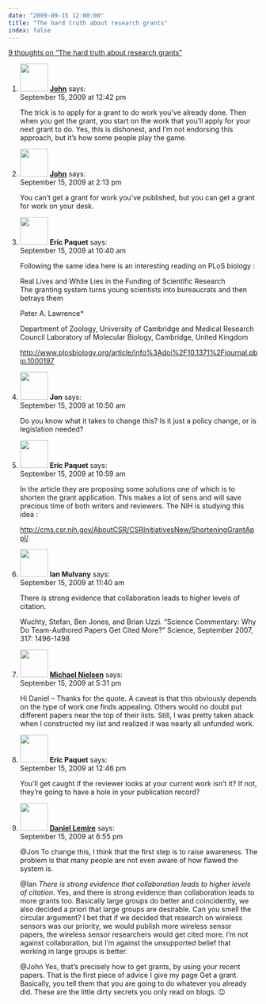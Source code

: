 ```yaml
---
date: "2009-09-15 12:00:00"
title: "The hard truth about research grants"
index: false
---
```


[9 thoughts on &ldquo;The hard truth about research grants&rdquo;](/lemire/blog/2009/09-15-the-hard-truth-about-research-grants)

<ol class="comment-list">
<li id="comment-51531" class="comment even thread-even depth-1">
<div class="comment-author vcard">
<img alt src="https://secure.gravatar.com/avatar/a7f4f9dcbbf1d46d660b0a6c98435751?s=56&#038;d=mm&#038;r=g" srcset="https://secure.gravatar.com/avatar/a7f4f9dcbbf1d46d660b0a6c98435751?s=112&#038;d=mm&#038;r=g 2x" class="avatar avatar-56 photo" height="56" width="56" decoding="async" /> <b class="fn"><a href="http://www.johndcook.com/blog/" class="url" rel="ugc external nofollow">John</a></b> <span class="says">says:</span> </div>
<div class="comment-metadata"><time datetime="2009-09-15T12:42:23+00:00">September 15, 2009 at 12:42 pm</time></a> </div>
<div class="comment-content">
<p>The trick is to apply for a grant to do work you&rsquo;ve already done. Then when you get the grant, you start on the work that you&rsquo;ll apply for your next grant to do. Yes, this is dishonest, and I&rsquo;m not endorsing this approach, but it&rsquo;s how some people play the game.</p>
</div>
</li>
<li id="comment-51533" class="comment odd alt thread-odd thread-alt depth-1">
<div class="comment-author vcard">
<img alt src="https://secure.gravatar.com/avatar/a7f4f9dcbbf1d46d660b0a6c98435751?s=56&#038;d=mm&#038;r=g" srcset="https://secure.gravatar.com/avatar/a7f4f9dcbbf1d46d660b0a6c98435751?s=112&#038;d=mm&#038;r=g 2x" class="avatar avatar-56 photo" height="56" width="56" decoding="async" /> <b class="fn"><a href="http://www.johndcook.com/blog/" class="url" rel="ugc external nofollow">John</a></b> <span class="says">says:</span> </div>
<div class="comment-metadata"><time datetime="2009-09-15T14:13:23+00:00">September 15, 2009 at 2:13 pm</time></a> </div>
<div class="comment-content">
<p>You can&rsquo;t get a grant for work you&rsquo;ve published, but you can get a grant for work on your desk.</p>
</div>
</li>
<li id="comment-51524" class="comment even thread-even depth-1">
<div class="comment-author vcard">
<img alt src="https://secure.gravatar.com/avatar/1cd63989188a36adc93a6261447ac58f?s=56&#038;d=mm&#038;r=g" srcset="https://secure.gravatar.com/avatar/1cd63989188a36adc93a6261447ac58f?s=112&#038;d=mm&#038;r=g 2x" class="avatar avatar-56 photo" height="56" width="56" loading="lazy" decoding="async" /> <b class="fn">Eric Paquet</b> <span class="says">says:</span> </div>
<div class="comment-metadata"><time datetime="2009-09-15T10:40:42+00:00">September 15, 2009 at 10:40 am</time></a> </div>
<div class="comment-content">
<p>Following the same idea here is an interesting reading on PLoS biology :</p>
<p>Real Lives and White Lies in the Funding of Scientific Research<br/>
The granting system turns young scientists into bureaucrats and then betrays them</p>
<p>Peter A. Lawrence*</p>
<p>Department of Zoology, University of Cambridge and Medical Research Council Laboratory of Molecular Biology, Cambridge, United Kingdom</p>
<p><a href="http://www.plosbiology.org/article/info%3Adoi%2F10.1371%2Fjournal.pbio.1000197" rel="nofollow ugc">http://www.plosbiology.org/article/info%3Adoi%2F10.1371%2Fjournal.pbio.1000197</a></p>
</div>
</li>
<li id="comment-51525" class="comment odd alt thread-odd thread-alt depth-1">
<div class="comment-author vcard">
<img alt src="https://secure.gravatar.com/avatar/8616f9fc7c781715dad69074ba8a1f16?s=56&#038;d=mm&#038;r=g" srcset="https://secure.gravatar.com/avatar/8616f9fc7c781715dad69074ba8a1f16?s=112&#038;d=mm&#038;r=g 2x" class="avatar avatar-56 photo" height="56" width="56" loading="lazy" decoding="async" /> <b class="fn">Jon</b> <span class="says">says:</span> </div>
<div class="comment-metadata"><time datetime="2009-09-15T10:50:56+00:00">September 15, 2009 at 10:50 am</time></a> </div>
<div class="comment-content">
<p>Do you know what it takes to change this? Is it just a policy change, or is legislation needed?</p>
</div>
</li>
<li id="comment-51526" class="comment even thread-even depth-1">
<div class="comment-author vcard">
<img alt src="https://secure.gravatar.com/avatar/1cd63989188a36adc93a6261447ac58f?s=56&#038;d=mm&#038;r=g" srcset="https://secure.gravatar.com/avatar/1cd63989188a36adc93a6261447ac58f?s=112&#038;d=mm&#038;r=g 2x" class="avatar avatar-56 photo" height="56" width="56" loading="lazy" decoding="async" /> <b class="fn">Eric Paquet</b> <span class="says">says:</span> </div>
<div class="comment-metadata"><time datetime="2009-09-15T10:59:15+00:00">September 15, 2009 at 10:59 am</time></a> </div>
<div class="comment-content">
<p>In the article they are proposing some solutions one of which is to shorten the grant application. This makes a lot of sens and will save precious time of both writers and reviewers. The NIH is studying this idea :</p>
<p><a href="http://cms.csr.nih.gov/AboutCSR/CSRInitiativesNew/ShorteningGrantAppl/" rel="nofollow ugc">http://cms.csr.nih.gov/AboutCSR/CSRInitiativesNew/ShorteningGrantAppl/</a></p>
</div>
</li>
<li id="comment-51528" class="comment odd alt thread-odd thread-alt depth-1">
<div class="comment-author vcard">
<img alt src="https://secure.gravatar.com/avatar/fccb9ef81d69152b6096ec047428ac2e?s=56&#038;d=mm&#038;r=g" srcset="https://secure.gravatar.com/avatar/fccb9ef81d69152b6096ec047428ac2e?s=112&#038;d=mm&#038;r=g 2x" class="avatar avatar-56 photo" height="56" width="56" loading="lazy" decoding="async" /> <b class="fn">Ian Mulvany</b> <span class="says">says:</span> </div>
<div class="comment-metadata"><time datetime="2009-09-15T11:40:01+00:00">September 15, 2009 at 11:40 am</time></a> </div>
<div class="comment-content">
<p>There is strong evidence that collaboration leads to higher levels of citation.</p>
<p>Wuchty, Stefan, Ben Jones, and Brian Uzzi. &ldquo;Science Commentary: Why Do Team-Authored Papers Get Cited More?&rdquo; Science, September 2007, 317: 1496-1498</p>
</div>
</li>
<li id="comment-51537" class="comment even thread-even depth-1">
<div class="comment-author vcard">
<img alt src="https://secure.gravatar.com/avatar/e5cbb32cf54a237e409a3608fc2f88d1?s=56&#038;d=mm&#038;r=g" srcset="https://secure.gravatar.com/avatar/e5cbb32cf54a237e409a3608fc2f88d1?s=112&#038;d=mm&#038;r=g 2x" class="avatar avatar-56 photo" height="56" width="56" loading="lazy" decoding="async" /> <b class="fn"><a href="http://michaelnielsen.org/blog/" class="url" rel="ugc external nofollow">Michael Nielsen</a></b> <span class="says">says:</span> </div>
<div class="comment-metadata"><time datetime="2009-09-15T17:31:09+00:00">September 15, 2009 at 5:31 pm</time></a> </div>
<div class="comment-content">
<p>Hi Daniel &#8211; Thanks for the quote. A caveat is that this obviously depends on the type of work one finds appealing. Others would no doubt put different papers near the top of their lists. Still, I was pretty taken aback when I constructed my list and realized it was nearly all unfunded work.</p>
</div>
</li>
<li id="comment-51532" class="comment odd alt thread-odd thread-alt depth-1">
<div class="comment-author vcard">
<img alt src="https://secure.gravatar.com/avatar/1cd63989188a36adc93a6261447ac58f?s=56&#038;d=mm&#038;r=g" srcset="https://secure.gravatar.com/avatar/1cd63989188a36adc93a6261447ac58f?s=112&#038;d=mm&#038;r=g 2x" class="avatar avatar-56 photo" height="56" width="56" loading="lazy" decoding="async" /> <b class="fn">Eric Paquet</b> <span class="says">says:</span> </div>
<div class="comment-metadata"><time datetime="2009-09-15T12:46:44+00:00">September 15, 2009 at 12:46 pm</time></a> </div>
<div class="comment-content">
<p>You&rsquo;ll get caught if the reviewer looks at your current work isn&rsquo;t it? If not, they&rsquo;re going to have a hole in your publication record?</p>
</div>
</li>
<li id="comment-51538" class="comment byuser comment-author-lemire bypostauthor even thread-even depth-1">
<div class="comment-author vcard">
<img alt src="https://secure.gravatar.com/avatar/2ca999bef9535950f5b84281a4dab006?s=56&#038;d=mm&#038;r=g" srcset="https://secure.gravatar.com/avatar/2ca999bef9535950f5b84281a4dab006?s=112&#038;d=mm&#038;r=g 2x" class="avatar avatar-56 photo" height="56" width="56" loading="lazy" decoding="async" /> <b class="fn"><a href="https://lemire.me/blog/" class="url" rel="ugc">Daniel Lemire</a></b> <span class="says">says:</span> </div>
<div class="comment-metadata"><time datetime="2009-09-15T18:55:24+00:00">September 15, 2009 at 6:55 pm</time></a> </div>
<div class="comment-content">
<p>@Jon To change this, I think that the first step is to raise awareness. The problem is that many people are not even aware of how flawed the system is.</p>
<p>@Ian <i>There is strong evidence that collaboration leads to higher levels of citation.</i> Yes, and there is strong evidence than collaboration leads to more grants too. Basically large groups do better and coincidently, we also decided a priori that large groups are desirable. Can you smell the circular argument? I bet that if we decided that research on wireless sensors was our priority, we would publish more wireless sensor papers, the wireless sensor researchers would get cited more. I&rsquo;m not against collaboration, but I&rsquo;m against the unsupported belief that working in large groups is better.</p>
<p>@John Yes, that&rsquo;s precisely how to get grants, by using your recent papers. That is the first piece of advice I give my page Get a grant. Basically, you tell them that you are going to do whatever you already did. These are the little dirty secrets you only read on blogs. 😉</p>
</div>
</li>
</ol>
